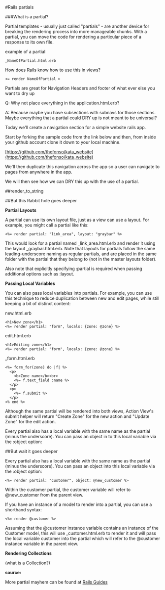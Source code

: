 #Rails partials

###What is a partial?

Partial templates - usually just called "partials" - are another device for breaking the rendering process into more manageable chunks. With a partial, you can move the code for rendering a particular piece of a response to its own file.

example of a partial

	_NameOfPartial.html.erb

How does Rails know how to use this in views?

	<= render NameOfPartial >

Partials are great for Navigation Headers and footer of what ever else you want to dry up

Q: Why not place everything in the application.html.erb?

A: Because maybe you have subsections with subnavs for those sections. Maybe everything that a partial could DRY up is not meant to be universal?

Today we'll create a navigation section for a simple website rails app.

Start by forking the sample code from the link below and then, from inside your github account clone it down to your local machine.

[https://github.com/thefonso/kata_website](https://github.com/thefonso/kata_website)

We'll then duplicate this navigation across the app so a user can navigate to pages from anywhere in the app.

We will then see how we can DRY this up with the use of a partial.

##render_to_string




##But this Rabbit hole goes deeper

**Partial Layouts**


A partial can use its own layout file, just as a view can use a layout. For example, you might call a partial like this:

	<%= render partial: "link_area", layout: "graybar" %>
	
This would look for a partial named _link_area.html.erb and render it using the layout _graybar.html.erb. Note that layouts for partials follow the same leading-underscore naming as regular partials, and are placed in the same folder with the partial that they belong to (not in the master layouts folder).

Also note that explicitly specifying :partial is required when passing additional options such as :layout.

**Passing Local Variables**

You can also pass local variables into partials. For example, you can use this technique to reduce duplication between new and edit pages, while still keeping a bit of distinct content:

new.html.erb

	<h1>New zone</h1>
	<%= render partial: "form", locals: {zone: @zone} %>
	
	
edit.html.erb

	<h1>Editing zone</h1>
	<%= render partial: "form", locals: {zone: @zone} %>
	
_form.html.erb

	<%= form_for(zone) do |f| %>
	  <p>
	    <b>Zone name</b><br>
	    <%= f.text_field :name %>
	  </p>
	  <p>
	    <%= f.submit %>
	  </p>
	<% end %>
	
Although the same partial will be rendered into both views, Action View's submit helper will return "Create Zone" for the new action and "Update Zone" for the edit action.

Every partial also has a local variable with the same name as the partial (minus the underscore). You can pass an object in to this local variable via the :object option:

##But wait it goes deeper

Every partial also has a local variable with the same name as the partial (minus the underscore). You can pass an object into this local variable via the :object option:

	<%= render partial: "customer", object: @new_customer %>
	
Within the customer partial, the customer variable will refer to @new_customer from the parent view.

If you have an instance of a model to render into a partial, you can use a shorthand syntax:

	<%= render @customer %>
	
Assuming that the @customer instance variable contains an instance of the Customer model, this will use _customer.html.erb to render it and will pass the local variable customer into the partial which will refer to the @customer instance variable in the parent view.

**Rendering Collections**

(what is a Collection?)



**source:**

More partial mayhem can be found at [Rails Guides](http://guides.rubyonrails.org/layouts_and_rendering.html#using-partials)